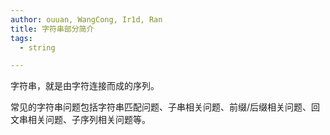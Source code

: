 ```yaml
---
author: ouuan, WangCong, Ir1d, Ran
title: 字符串部分简介
tags:
  - string

---
```


字符串，就是由字符连接而成的序列。

常见的字符串问题包括字符串匹配问题、子串相关问题、前缀/后缀相关问题、回文串相关问题、子序列相关问题等。
